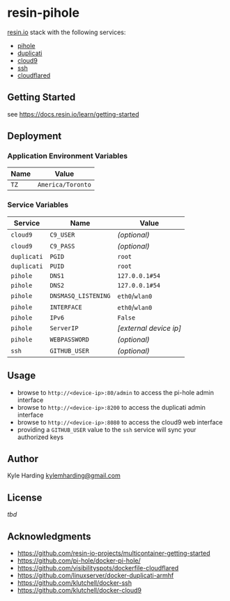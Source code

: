 # resin-pihole

[resin.io](https://resin.io/) stack with the following services:
* [pihole](https://hub.docker.com/r/pihole/pihole/)
* [duplicati](https://hub.docker.com/r/lsioarmhf/duplicati/)
* [cloud9](https://hub.docker.com/r/klutchell/cloud9/)
* [ssh](https://hub.docker.com/r/klutchell/ssh/)
* [cloudflared](https://hub.docker.com/r/visibilityspots/cloudflared/)

## Getting Started

see https://docs.resin.io/learn/getting-started

## Deployment

### Application Environment Variables

|Name|Value|
|---|---|
|`TZ`|`America/Toronto`|

### Service Variables

|Service|Name|Value|
|---|---|---|
|`cloud9`|`C9_USER`|_(optional)_|
|`cloud9`|`C9_PASS`|_(optional)_|
|`duplicati`|`PGID`|`root`|
|`duplicati`|`PUID`|`root`|
|`pihole`|`DNS1`|`127.0.0.1#54`|
|`pihole`|`DNS2`|`127.0.0.1#54`|
|`pihole`|`DNSMASQ_LISTENING`|`eth0`/`wlan0`|
|`pihole`|`INTERFACE`|`eth0`/`wlan0`|
|`pihole`|`IPv6`|`False`|
|`pihole`|`ServerIP`|_[external device ip]_|
|`pihole`|`WEBPASSWORD`|_(optional)_|
|`ssh`|`GITHUB_USER`|_(optional)_|

## Usage

* browse to `http://<device-ip>:80/admin` to access the pi-hole admin interface
* browse to `http://<device-ip>:8200` to access the duplicati admin interface
* browse to `http://<device-ip>:8080` to access the cloud9 web interface
* providing a `GITHUB_USER` value to the `ssh` service will sync your authorized keys

## Author

Kyle Harding <kylemharding@gmail.com>

## License

_tbd_

## Acknowledgments

* https://github.com/resin-io-projects/multicontainer-getting-started
* https://github.com/pi-hole/docker-pi-hole/
* https://github.com/visibilityspots/dockerfile-cloudflared
* https://github.com/linuxserver/docker-duplicati-armhf
* https://github.com/klutchell/docker-ssh
* https://github.com/klutchell/docker-cloud9
